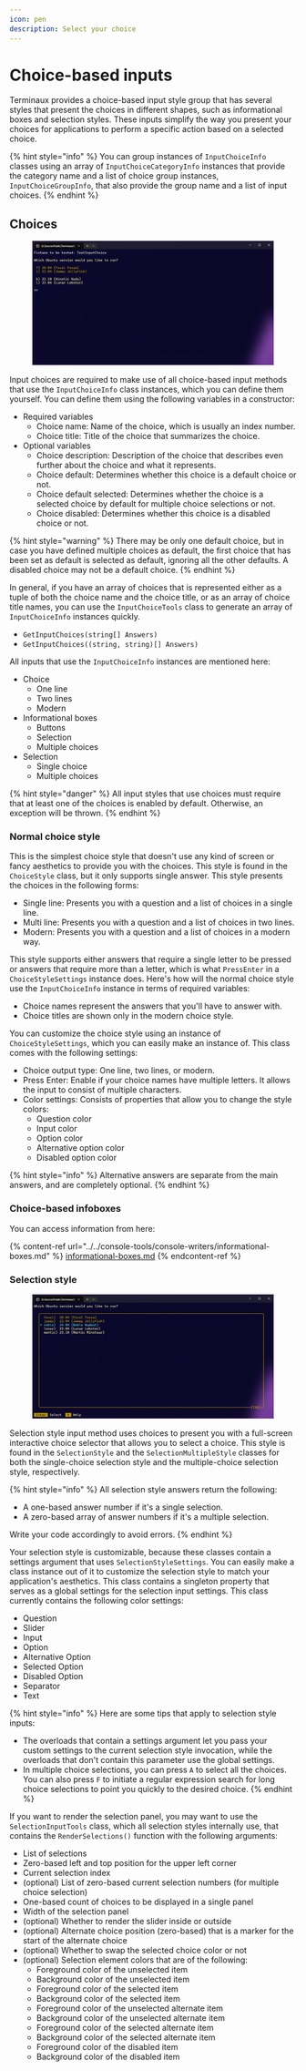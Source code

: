 ```yaml
---
icon: pen
description: Select your choice
---
```


# Choice-based inputs

Terminaux provides a choice-based input style group that has several styles that present the choices in different shapes, such as informational boxes and selection styles. These inputs simplify the way you present your choices for applications to perform a specific action based on a selected choice.

{% hint style="info" %}
You can group instances of `InputChoiceInfo` classes using an array of `InputChoiceCategoryInfo` instances that provide the category name and a list of choice group instances, `InputChoiceGroupInfo`, that also provide the group name and a list of input choices.
{% endhint %}

## Choices

<figure><img src="../../../.gitbook/assets/image (2) (1) (1) (1).png" alt=""><figcaption></figcaption></figure>

Input choices are required to make use of all choice-based input methods that use the `InputChoiceInfo` class instances, which you can define them yourself. You can define them using the following variables in a constructor:

* Required variables
  * Choice name: Name of the choice, which is usually an index number.
  * Choice title: Title of the choice that summarizes the choice.
* Optional variables
  * Choice description: Description of the choice that describes even further about the choice and what it represents.
  * Choice default: Determines whether this choice is a default choice or not.
  * Choice default selected: Determines whether the choice is a selected choice by default for multiple choice selections or not.
  * Choice disabled: Determines whether this choice is a disabled choice or not.

{% hint style="warning" %}
There may be only one default choice, but in case you have defined multiple choices as default, the first choice that has been set as default is selected as default, ignoring all the other defaults. A disabled choice may not be a default choice.
{% endhint %}

In general, if you have an array of choices that is represented either as a tuple of both the choice name and the choice title, or as an array of choice title names, you can use the `InputChoiceTools` class to generate an array of `InputChoiceInfo` instances quickly.

* `GetInputChoices(string[] Answers)`
* `GetInputChoices((string, string)[] Answers)`

All inputs that use the `InputChoiceInfo` instances are mentioned here:

* Choice
  * One line
  * Two lines
  * Modern
* Informational boxes
  * Buttons
  * Selection
  * Multiple choices
* Selection
  * Single choice
  * Multiple choices

{% hint style="danger" %}
All input styles that use choices must require that at least one of the choices is enabled by default. Otherwise, an exception will be thrown.
{% endhint %}

### Normal choice style

This is the simplest choice style that doesn't use any kind of screen or fancy aesthetics to provide you with the choices. This style is found in the `ChoiceStyle` class, but it only supports single answer. This style presents the choices in the following forms:

* Single line: Presents you with a question and a list of choices in a single line.
* Multi line: Presents you with a question and a list of choices in two lines.
* Modern: Presents you with a question and a list of choices in a modern way.

This style supports either answers that require a single letter to be pressed or answers that require more than a letter, which is what `PressEnter` in a `ChoiceStyleSettings` instance does. Here's how will the normal choice style use the `InputChoiceInfo` instance in terms of required variables:

* Choice names represent the answers that you'll have to answer with.
* Choice titles are shown only in the modern choice style.

You can customize the choice style using an instance of `ChoiceStyleSettings`, which you can easily make an instance of. This class comes with the following settings:

* Choice output type: One line, two lines, or modern.
* Press Enter: Enable if your choice names have multiple letters. It allows the input to consist of multiple characters.
* Color settings: Consists of properties that allow you to change the style colors:
  * Question color
  * Input color
  * Option color
  * Alternative option color
  * Disabled option color

{% hint style="info" %}
Alternative answers are separate from the main answers, and are completely optional.
{% endhint %}

### Choice-based infoboxes

You can access information from here:

{% content-ref url="../../console-tools/console-writers/informational-boxes.md" %}
[informational-boxes.md](../../console-tools/console-writers/informational-boxes.md)
{% endcontent-ref %}

### Selection style

<figure><img src="../../../.gitbook/assets/image (3) (1) (1) (1).png" alt=""><figcaption></figcaption></figure>

Selection style input method uses choices to present you with a full-screen interactive choice selector that allows you to select a choice. This style is found in the `SelectionStyle` and the `SelectionMultipleStyle` classes for both the single-choice selection style and the multiple-choice selection style, respectively.

{% hint style="info" %}
All selection style answers return the following:

* A one-based answer number if it's a single selection.
* A zero-based array of answer numbers if it's a multiple selection.

Write your code accordingly to avoid errors.
{% endhint %}

Your selection style is customizable, because these classes contain a settings argument that uses `SelectionStyleSettings`. You can easily make a class instance out of it to customize the selection style to match your application's aesthetics. This class contains a singleton property that serves as a global settings for the selection input settings. This class currently contains the following color settings:

* Question
* Slider
* Input
* Option
* Alternative Option
* Selected Option
* Disabled Option
* Separator
* Text

{% hint style="info" %}
Here are some tips that apply to selection style inputs:

* The overloads that contain a settings argument let you pass your custom settings to the current selection style invocation, while the overloads that don't contain this parameter use the global settings.
* In multiple choice selections, you can press `A` to select all the choices. You can also press `F` to initiate a regular expression search for long choice selections to point you quickly to the desired choice.
{% endhint %}

If you want to render the selection panel, you may want to use the `SelectionInputTools` class, which all selection styles internally use, that contains the `RenderSelections()` function with the following arguments:

* List of selections
* Zero-based left and top position for the upper left corner
* Current selection index
* (optional) List of zero-based current selection numbers (for multiple choice selection)
* One-based count of choices to be displayed in a single panel
* Width of the selection panel
* (optional) Whether to render the slider inside or outside
* (optional) Alternate choice position (zero-based) that is a marker for the start of the alternate choice
* (optional) Whether to swap the selected choice color or not
* (optional) Selection element colors that are of the following:
  * Foreground color of the unselected item
  * Background color of the unselected item
  * Foreground color of the selected item
  * Background color of the selected item
  * Foreground color of the unselected alternate item
  * Background color of the unselected alternate item
  * Foreground color of the selected alternate item
  * Background color of the selected alternate item
  * Foreground color of the disabled item
  * Background color of the disabled item
